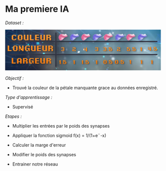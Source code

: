 # Ma premiere IA

*Dataset :*

![dataset](https://github.com/alzC/first-ai/blob/main/dataset.png)

*Objectif :*

- Trouvé la couleur de la pétale manquante grace au données enregistré.

*Type d'apprentissage :*

- Supervisé

*Etapes :*

* Multiplier les entrées par le poids des synapses

* Appliquer la fonction sigmoid f(x) = 1/(1+e¨-x)

* Calculer la marge d'erreur

* Modifier le poids des synapses

* Entrainer notre réseau
